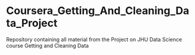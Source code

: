 # Coursera_Getting_And_Cleaning_Data_Project
Repository containing all material from the Project on JHU Data Science course Getting and Cleaning Data
